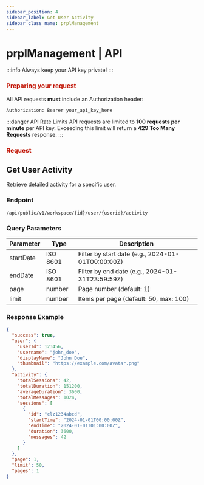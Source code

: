 ```yaml
---
sidebar_position: 4
sidebar_label: Get User Activity
sidebar_class_name: prplManagement
---
```


# prplManagement | API

:::info
Always keep your API key private!
:::

### <font color="#C21807">Preparing your request</font>

All API requests **must** include an Authorization header:

```http
Authorization: Bearer your_api_key_here
````

:::danger API Rate Limits
API requests are limited to **100 requests per minute** per API key. Exceeding this limit will return a **429 Too Many Requests** response.
:::

### <font color="#C21807">Request</font>

## Get User Activity

Retrieve detailed activity for a specific user.

### Endpoint

```text
/api/public/v1/workspace/{id}/user/{userid}/activity
```

### Query Parameters

| Parameter | Type     | Description                                       |
| --------- | -------- | ------------------------------------------------- |
| startDate | ISO 8601 | Filter by start date (e.g., 2024-01-01T00:00:00Z) |
| endDate   | ISO 8601 | Filter by end date (e.g., 2024-01-31T23:59:59Z)   |
| page      | number   | Page number (default: 1)                          |
| limit     | number   | Items per page (default: 50, max: 100)            |

### Response Example

```json
{
  "success": true,
  "user": {
    "userId": 123456,
    "username": "john_doe",
    "displayName": "John Doe",
    "thumbnail": "https://example.com/avatar.png"
  },
  "activity": {
    "totalSessions": 42,
    "totalDuration": 151200,
    "averageDuration": 3600,
    "totalMessages": 1024,
    "sessions": [
      {
        "id": "clz1234abcd",
        "startTime": "2024-01-01T00:00:00Z",
        "endTime": "2024-01-01T01:00:00Z",
        "duration": 3600,
        "messages": 42
      }
    ]
  },
  "page": 1,
  "limit": 50,
  "pages": 1
}
```
